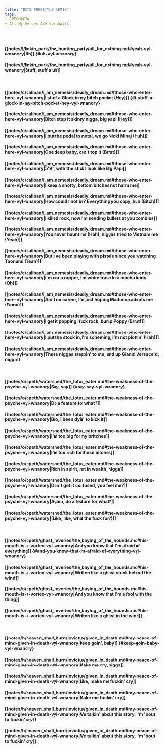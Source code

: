 ```yaml
---
title: "DOTS FREESTYLE REMIX"
tags:
- JPEGMAFIA
- All My Heroes Are Cornballs
---
```

&nbsp;
#### [[notes/l/linkin_park/the_hunting_party/all_for_nothing.md#yeah-vyl-wnanory|Uh]] {#uh-vyl-wnanory}
#### [[notes/l/linkin_park/the_hunting_party/all_for_nothing.md#yeah-vyl-wnanory|Stuff, stuff a  uh]]
&nbsp;
#### [[notes/c/caliban/i_am_nemesis/deadly_dream.md#those-who-enter-here-vyl-wnanory|I stuff a Glock in my bitch pocket (Hey)]] {#i-stuff-a-glock-in-my-bitch-pocket-hey-vyl-wnanory}
#### [[notes/c/caliban/i_am_nemesis/deadly_dream.md#those-who-enter-here-vyl-wnanory|Bitch  stop it  skinny nigga, big papi (Hey)]]
#### [[notes/c/caliban/i_am_nemesis/deadly_dream.md#those-who-enter-here-vyl-wnanory|I put the pedal to metal, we go Nicki Minaj (Huh)]]
#### [[notes/c/caliban/i_am_nemesis/deadly_dream.md#those-who-enter-here-vyl-wnanory|One deep  baby, can't top it (Brrat)]]
#### [[notes/c/caliban/i_am_nemesis/deadly_dream.md#those-who-enter-here-vyl-wnanory|5'9", with the stick  I look like Big Papi]]
#### [[notes/c/caliban/i_am_nemesis/deadly_dream.md#those-who-enter-here-vyl-wnanory|I keep a shotty, bottom bitches not harm me]]
#### [[notes/c/caliban/i_am_nemesis/deadly_dream.md#those-who-enter-here-vyl-wnanory|How could I not be? Everything you copy, huh (Bitch)]]
#### [[notes/c/caliban/i_am_nemesis/deadly_dream.md#those-who-enter-here-vyl-wnanory|I killed rock, now I'm sending bullets at you zombies]]
#### [[notes/c/caliban/i_am_nemesis/deadly_dream.md#those-who-enter-here-vyl-wnanory|You never haunt me (Hah), niggas tried to Vietnam me (Yeah)]]
#### [[notes/c/caliban/i_am_nemesis/deadly_dream.md#those-who-enter-here-vyl-wnanory|But I've been playing with pistols since you watching Toonami (Yeah)]]
#### [[notes/c/caliban/i_am_nemesis/deadly_dream.md#those-who-enter-here-vyl-wnanory|I'm not a rapper, I'm white trash in a mocha body (Oh)]]
#### [[notes/c/caliban/i_am_nemesis/deadly_dream.md#those-who-enter-here-vyl-wnanory|Ain't no career, I'm just hoping Madonna adopts me (Facts)]]
#### [[notes/c/caliban/i_am_nemesis/deadly_dream.md#those-who-enter-here-vyl-wnanory|I get it popping, fuck rock, bump Poppy (Brrat)]]
#### [[notes/c/caliban/i_am_nemesis/deadly_dream.md#those-who-enter-here-vyl-wnanory|I put the stock in, I'm scheming, I'm not plottin' (Hah)]]
#### [[notes/c/caliban/i_am_nemesis/deadly_dream.md#those-who-enter-here-vyl-wnanory|These niggas steppin' to me, end up Gianni Versace'd, nigga]]
&nbsp;
#### [[notes/o/opeth/watershed/the_lotus_eater.md#the-weakness-of-the-psyche-vyl-wnanory|Say, say]] {#say-say-vyl-wnanory}
#### [[notes/o/opeth/watershed/the_lotus_eater.md#the-weakness-of-the-psyche-vyl-wnanory|Do a feature for what?]]
#### [[notes/o/opeth/watershed/the_lotus_eater.md#the-weakness-of-the-psyche-vyl-wnanory|Bro, I been dyin' to kick it]]
#### [[notes/o/opeth/watershed/the_lotus_eater.md#the-weakness-of-the-psyche-vyl-wnanory|I'm too big for my britches]]
#### [[notes/o/opeth/watershed/the_lotus_eater.md#the-weakness-of-the-psyche-vyl-wnanory|I'm too rich for these bitches]]
#### [[notes/o/opeth/watershed/the_lotus_eater.md#the-weakness-of-the-psyche-vyl-wnanory|Rich in spirit, not in wealth, nigga]]
#### [[notes/o/opeth/watershed/the_lotus_eater.md#the-weakness-of-the-psyche-vyl-wnanory|Don't get it confused, you feel me?]]
#### [[notes/o/opeth/watershed/the_lotus_eater.md#the-weakness-of-the-psyche-vyl-wnanory|Again, do a feature for what?]]
#### [[notes/o/opeth/watershed/the_lotus_eater.md#the-weakness-of-the-psyche-vyl-wnanory|(Like, like, what the fuck for?)]]
&nbsp;
#### [[notes/o/opeth/ghost_reveries/the_baying_of_the_hounds.md#his-mouth-is-a-vortex-vyl-wnanory|And you know that I'm afraid of everything]] {#and-you-know-that-im-afraid-of-everything-vyl-wnanory}
#### [[notes/o/opeth/ghost_reveries/the_baying_of_the_hounds.md#his-mouth-is-a-vortex-vyl-wnanory|Written like a ghost stuck behind the wind]]
#### [[notes/o/opeth/ghost_reveries/the_baying_of_the_hounds.md#his-mouth-is-a-vortex-vyl-wnanory|And you know that I'm a fool with the thing]]
#### [[notes/o/opeth/ghost_reveries/the_baying_of_the_hounds.md#his-mouth-is-a-vortex-vyl-wnanory|Written like a ghost in the wind]]
&nbsp;
#### [[notes/h/heaven_shall_burn/invictus/given_in_death.md#my-peace-of-mind-given-in-death-vyl-wnanory|Keep goin', baby]] {#keep-goin-baby-vyl-wnanory}
#### [[notes/h/heaven_shall_burn/invictus/given_in_death.md#my-peace-of-mind-given-in-death-vyl-wnanory|Make me cry, nigga]]
#### [[notes/h/heaven_shall_burn/invictus/given_in_death.md#my-peace-of-mind-given-in-death-vyl-wnanory|Like, make me fuckin' cry]]
#### [[notes/h/heaven_shall_burn/invictus/given_in_death.md#my-peace-of-mind-given-in-death-vyl-wnanory|Make me fuckin' cry]]
#### [[notes/h/heaven_shall_burn/invictus/given_in_death.md#my-peace-of-mind-given-in-death-vyl-wnanory|We talkin' about this story, I'm 'bout to fuckin' cry]]
#### [[notes/h/heaven_shall_burn/invictus/given_in_death.md#my-peace-of-mind-given-in-death-vyl-wnanory|We talkin' about this story, I'm 'bout to fuckin' cry]]
